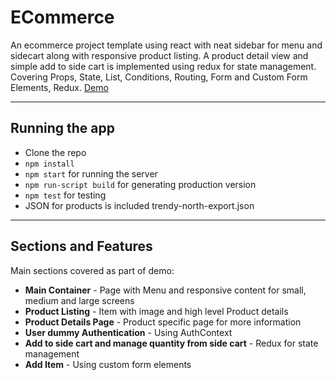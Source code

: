 ECommerce
===================
An ecommerce project template using react with neat sidebar for menu and sidecart along with responsive product listing. A product detail view and simple add to side cart is implemented using redux for state management.
Covering Props, State, List, Conditions, Routing, Form and Custom Form Elements, Redux.
[Demo](https://trendy-north.web.app/)

--------------- 
Running the app
---------------
 - Clone the repo
 - `npm install`
 - `npm start` for running the server
 - `npm run-script build` for generating production version
 - `npm test` for testing 
 - JSON for products is included trendy-north-export.json

---------------------
Sections and Features
---------------------
Main sections covered as part of demo:

- **Main Container** - Page with Menu and responsive content for small, medium and large screens
- **Product Listing** - Item with image and high level Product  details
- **Product Details Page** - Product specific page for more information
- **User dummy Authentication** - Using AuthContext
- **Add to side cart and manage quantity from side cart** - Redux for state management
- **Add Item** - Using custom form elements

